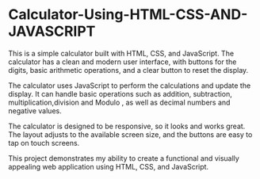 # Calculator-Using-HTML-CSS-AND-JAVASCRIPT

This is a simple calculator built with HTML, CSS, and JavaScript. The calculator has a clean and modern user interface, with buttons for the digits, basic arithmetic operations, and a clear button to reset the display.

The calculator uses JavaScript to perform the calculations and update the display. It can handle basic operations such as addition, subtraction, multiplication,division and Modulo , as well as decimal numbers and negative values.

The calculator is designed to be responsive, so it looks and works great. The layout adjusts to the available screen size, and the buttons are easy to tap on touch screens.

This project demonstrates my ability to create a functional and visually appealing web application using HTML, CSS, and JavaScript.

